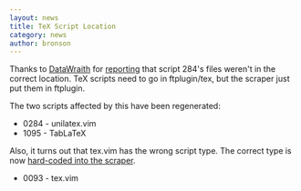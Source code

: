 ```yaml
---
layout: news
title: TeX Script Location
category: news
author: bronson
---
```


Thanks to [DataWraith](https://github.com/DataWraith)
for [reporting](https://github.com/vim-scripts/vim-scraper/issues/issue/9)
that script 284's files weren't in the correct location.
TeX scripts need to go in ftplugin/tex, but the scraper just
put them in ftplugin.

The two scripts affected by this have been regenerated:

 * 0284 - unilatex.vim
 * 1095 - TabLaTeX

Also, it turns out that tex.vim has the wrong script type.  The correct
type is now [hard-coded into the scraper](https://github.com/vim-scripts/vim-scraper/commit/12a3e65c72c57f8ef0d19e7745ea28d54f99f5fa).

 * 0093 - tex.vim


